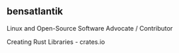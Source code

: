 ## bensatlantik

Linux and Open-Source Software Advocate / Contributor

Creating Rust Libraries - crates.io
